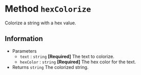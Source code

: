 # Method `hexColorize`

Colorize a string with a hex value.

## Information

-   Parameters
    -   `text` : `string` **[Required]** The text to colorize.
    -   `hexColor` : `string` **[Required]** The hex color for the text.
-   Returns `string` The colorized string.
